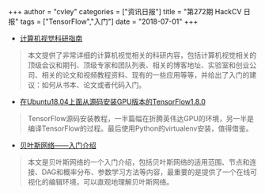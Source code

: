 +++
author = "cvley"
categories = ["资讯日报"]
title = "第272期 HackCV 日报"
tags = ["TensorFlow","入门"]
date = "2018-07-01"
+++

- [计算机视觉科研指南](https://sites.google.com/site/mostafasibrahim/research/articles/how-to-start?from=hackcv&hmsr=hackcv.com&utm_medium=hackcv.com&utm_source=hackcv.com)

> 本文提供了非常详细的计算机视觉相关的科研内容，包括计算机视觉相关的顶级会议和期刊、顶级专家和团队列表、相关的博客地址、实验室和创业公司、相关的论文和视频教程资料、现有的一些应用等等，并给出了入门的建议：如何从书本、论文或者代码入门。

- [在Ubuntu18.04上面从源码安装GPU版本的TensorFlow1.8.0](https://medium.com/@Oysiyl/install-tensorflow-1-8-0-with-gpu-from-source-on-ubuntu-18-04-bionic-beaver-35cfa9df3600?from=hackcv&hmsr=hackcv.com&utm_medium=hackcv.com&utm_source=hackcv.com)

> TensorFlow源码安装教程，一半篇幅在折腾英伟达GPU的环境，另一半是编译TensorFlow的过程。最后使用Python的virtualenv安装，值得借鉴。

- [贝叶斯网络——入门介绍](https://www.bayesserver.com/docs/introduction/bayesian-networks?from=hackcv&hmsr=hackcv.com&utm_medium=hackcv.com&utm_source=hackcv.com)

> 本文是贝叶斯网络的一个入门介绍，包括贝叶斯网络的适用范围、节点和连接、DAG和概率分布、参数学习方法等内容，最重要的是提供了一个在线可视化的编辑环境，可以直观地理解贝叶斯网络。

